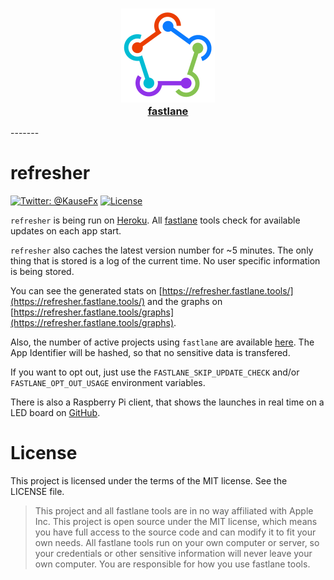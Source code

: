 <h3 align="center">
  <a href="https://github.com/fastlane/fastlane">
    <img src="app/assets/images/fastlane.png" width="150" />
    <br />
    fastlane
  </a>
</h3>
-------

refresher
============

[![Twitter: @KauseFx](https://img.shields.io/badge/contact-@KrauseFx-blue.svg?style=flat)](https://twitter.com/KrauseFx)
[![License](https://img.shields.io/badge/license-MIT-green.svg?style=flat)](https://github.com/fastlane/refresher/blob/master/LICENSE)

`refresher` is being run on [Heroku](https://www.heroku.com/). All [fastlane](https://fastlane.tools) tools check for available updates on each app start.

`refresher` also caches the latest version number for ~5 minutes. The only thing that is stored is a log of the current time. No user specific information is being stored.

You can see the generated stats on [https://refresher.fastlane.tools/](https://refresher.fastlane.tools/) and the graphs on [https://refresher.fastlane.tools/graphs](https://refresher.fastlane.tools/graphs).

Also, the number of active projects using `fastlane` are available [here](https://refresher.fastlane.tools/unique). The App Identifier will be hashed, so that no sensitive data is transfered. 

If you want to opt out, just use the `FASTLANE_SKIP_UPDATE_CHECK` and/or `FASTLANE_OPT_OUT_USAGE` environment variables.

There is also a Raspberry Pi client, that shows the launches in real time on a LED board on [GitHub](https://github.com/KrauseFx/fastrockets).

# License
This project is licensed under the terms of the MIT license. See the LICENSE file.

> This project and all fastlane tools are in no way affiliated with Apple Inc. This project is open source under the MIT license, which means you have full access to the source code and can modify it to fit your own needs. All fastlane tools run on your own computer or server, so your credentials or other sensitive information will never leave your own computer. You are responsible for how you use fastlane tools.
